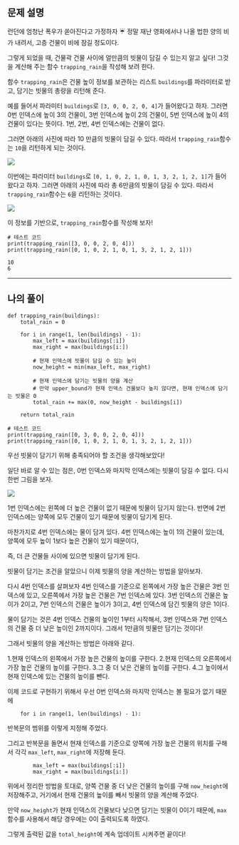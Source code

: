 ## 문제 설명
런던에 엄청난 폭우가 쏟아진다고 가정하자 ☔
정말 재난 영화에서나 나올 법한 양의 비가 내려서, 고층 건물이 비에 잠길 정도이다.

그렇게 되었을 때, 건물곽 건물 사이에 얼만큼의 빗물이 담길 수 있는지 알고 싶다!
그것을 계산해 주는 함수 `trapping_rain`을 작성해 보려 한다.

함수 `trapping_rain`은 건물 높이 정보를 보관하는 리스트 `buildings`를 파라미터로 받고, 담기는 빗물의 총량을 리턴해 준다.

예를 들어서 파라미터 `buildings`로 `[3, 0, 0, 2, 0, 4]`가 들어왔다고 하자. 그러면 0번 인덱스에 높이 $3$의 건물이, 3번 인덱스에 높이 $2$의 건물이, 5번 인덱스에 높이 $4$의 건물이 있다는 뜻이다. 1번, 2번, 4번 인덱스에는 건물이 없다.

그러면 아래의 사진에 따라 $10$ 만큼의 빗물이 담길 수 있다.
따라서 `trapping_rain`함수는 `10`을 리턴하게 되는 것이다.

![](https://velog.velcdn.com/images/b1uesoda/post/348caf2e-d87f-43a1-ac2f-3642bb7377d7/image.png)



이번에는 파라미터 `buildings`로 `[0, 1, 0, 2, 1, 0, 1, 3, 2, 1, 2, 1]`가 들어왔다고 하자.
그러면 아래의 사진에 따라 총 $6$만큼의 빗물이 담길 수 있다. 따라서 `trapping_rain`함수는 `6`을 리턴하는 것이다.

![](https://velog.velcdn.com/images/b1uesoda/post/25725c15-ba49-4a1b-b44f-57775f1f2617/image.png)


이 정보를 기반으로, `trapping_rain`함수를 작성해 보자!

```
# 테스트 코드
print(trapping_rain([3, 0, 0, 2, 0, 4]))
print(trapping_rain([0, 1, 0, 2, 1, 0, 1, 3, 2, 1, 2, 1]))
```


```
10
6
```



---




## 나의 풀이


```
def trapping_rain(buildings):
    total_rain = 0

    for i in range(1, len(buildings) - 1):
        max_left = max(buildings[:i])
        max_right = max(buildings[i:])

        # 현재 인덱스에 빗물이 담길 수 있는 높이
        now_height = min(max_left, max_right)

        # 현재 인덱스에 담기는 빗물의 양을 계산
        # 만약 upper_bound가 현재 인덱스 건물보다 높지 않다면, 현재 인덱스에 담기는 빗물은 0
        total_rain += max(0, now_height - buildings[i])

    return total_rain

# 테스트 코드
print(trapping_rain([0, 3, 0, 0, 2, 0, 4]))
print(trapping_rain([0, 1, 0, 2, 1, 0, 1, 3, 2, 1, 2, 1]))

```

우선 빗물이 담기기 위해 충족되어야 할 조건을 생각해보았다!

일단 바로 알 수 있는 점은, 0번 인덱스와 마지막 인덱스에는 빗물이 담길 수 없다.
다시 한번 그림을 보자.


![](https://velog.velcdn.com/images/b1uesoda/post/25725c15-ba49-4a1b-b44f-57775f1f2617/image.png)

1번 인덱스에는 왼쪽에 더 높은 건물이 없기 때문에 빗물이 담기지 않는다.
반면에 2번 인덱스에는 양쪽에 모두 건물이 있기 때문에 빗물이 담기게 된다.

마찬가지로 4번 인덱스에는 물이 담겨 있다.
4번 인덱스에는 높이 $1$의 건물이 있는데, 양쪽에 모두 높이 $1$보다 높은 건물이 있기 때문이다,

즉, 더 큰 건물들 사이에 있으면 빗물이 담기게 된다.

빗물이 담기는 조건을 알았으니 이제 빗물의 양을 계산하는 방법을 알아보자.

다시 4번 인덱스를 살펴보자
4번 인덱스를 기준으로 왼쪽에서 가장 높은 건물은 3번 인덱스에 있고, 오른쪽에서 가장 높은 건물은 7번 인덱스에 있다.
3번 인덱스의 건물은 높이가 $2$이고, 7번 인덱스의 건물은 높이가 $3$이고, 4번 인덱스에 담긴 빗물의 양은 $1$이다.

물이 담기는 것은 4번 인덱스 건물의 높이인 $1$부터 시작해서, 3번 인덱스와 7번 인덱스의 건물 중 더 낮은 높이인 $2$까지이다. 그래서 $1$만큼의 빗물만 담기는 것이다!

그래서 빗물의 양을 계산하는 방법은 아래와 같다.

1.현재 인덱스의 왼쪽에서 가장 높은 건물의 높이를 구한다.
2.현재 인덱스의 오른쪽에서 가장 높은 건물의 높이를 구한다.
3.그 중 더 낮은 건물의 높이를 구한다.
4.그 높이에서 현재 인덱스에 있는 건물의 높이를 뺀다.

이제 코드로 구현하기 위해서 우선 0번 인덱스와 마지막 인덱스는 볼 필요가 없기 때문에
```
    for i in range(1, len(buildings) - 1):
```
반복문의 범위를 이렇게 지정해 주었다.

그리고 반복문을 돌면서 현재 인덱스를 기준으로 양쪽에 가장 높은 건물의 위치를 구해서 각각 `max_left`, `max_right`에 저장해 둔다.
```
        max_left = max(buildings[:i])
        max_right = max(buildings[i:])
```

위에서 정리한 방법을 토대로, 양쪽 건물 중 더 낮은 건물의 높이를 구해 `now_height`에 저장해주고, 거기에서 현재 건물의 높이를 빼서 빗물의 양을 계산해 주었다.

만약 `now_height`가 현재 인덱스의 건물보다 낮으면 담기는 빗물이 0이기 때문에,
`max`함수를 사용해서 해당 경우에는 0이 출력되도록 하였다.

그렇게 출력된 값을 `total_height`에 계속 업데이트 시켜주면 끝이다!

